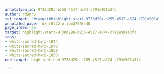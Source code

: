 ```yaml
---
annotation_id: 9738d29a-b255-4517-a674-c791e901a3fc
author: rdunn5
tei_target: "#range(#highlight-start-9738d29a-b255-4517-a674-c791e901a3fc, #highlight-end-9738d29a-b255-4517-a674-c791e901a3fc)"
annotated_page: rdx_r8t22.p.idm37595440
page_index: 56
target: highlight-start-9738d29a-b255-4517-a674-c791e901a3fc
tags:
- white-sacred-harp-1844
- white-sacred-harp-1870
- white-sacred-harp-1859
- white-sacred-harp-1850
end_target: highlight-end-9738d29a-b255-4517-a674-c791e901a3fc

---
```

